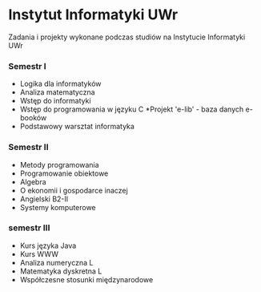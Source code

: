 # Instytut Informatyki UWr
Zadania i projekty wykonane podczas studiów na Instytucie Informatyki UWr

### Semestr I 
* Logika dla informatyków
* Analiza matematyczna
* Wstęp do informatyki
* Wstęp do programowania w języku C
  *Projekt 'e-lib' - baza danych e-booków
* Podstawowy warsztat informatyka

### Semestr II
* Metody programowania
* Programowanie obiektowe
* Algebra
* O ekonomii i gospodarce inaczej
* Angielski B2-II
* Systemy komputerowe

### semestr III
* Kurs języka Java
* Kurs WWW
* Analiza numeryczna L
* Matematyka dyskretna L
* Współczesne stosunki międzynarodowe
